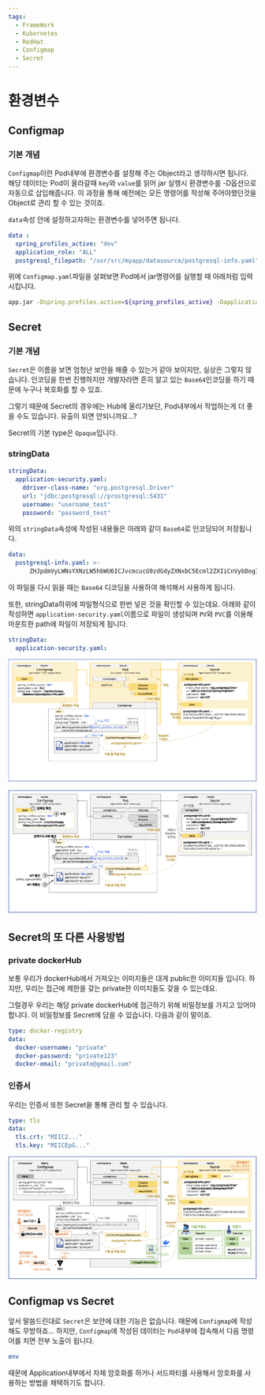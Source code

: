 ```yaml
---
tags:
  - FrameWork
  - Kubernetes
  - RedHat
  - Configmap
  - Secret
---
```

# 환경변수
##  Configmap
### 기본 개념
`Configmap`이란 Pod내부에 환경변수를 설정해 주는 Object라고 생각하시면 됩니다.
해당 데이터는 Pod이 올라갈때 `key`와 `value`를 읽어 jar 실행시 환경변수를 -D옵션으로 자동으로 삽입해줍니다.
이 과정을 통해 예전에는 모든 명령어를 작성해 주어야했던것을 Object로 관리 할 수 있는 것이죠.

`data`속성 안에 설정하고자하는 환경변수를 넣어주면 됩니다.

```yaml title="Configmap.yaml"
data :
  spring_profiles_active: "dev"
  application_role: "ALL"
  postgresql_filepath: "/usr/src/myapp/datasource/postgresql-info.yaml"
```

위에 `Configmap.yaml`파일을 살펴보면 Pod에서 jar명령어를 실행할 때 아래처럼 입력시킵니다.

```bash
app.jar -Dspring.profiles.active=${spring_profiles_active} -Dapplication.role=${application_role} -Dpostgresql.filepath=${postgresql_filepath} 50 Jps -Dapplication.home=/usr/java/openjdk-17 -Xms8m -Djdk.module.main=jdk.jcmd
```

## Secret
### 기본 개념
`Secret`은 이름을 보면 엄청난 보안을 해줄 수 있는거 같아 보이지만, 실상은 그렇지 않습니다.
인코딩을 한번 진행하지만 개발자라면 흔히 알고 있는 `Base64`인코딩을 하기 때문에 누구나 복호화를 할 수 있죠.

그렇기 때문에 Secret의 경우에는 Hub에 올리기보단, Pod내부에서 작업하는게 더 좋을 수도 있습니다. 유출이 되면 안되니까요...?

Secret의 기본 type은 `Opaque`입니다.

### stringData

```yaml title="Secret.yaml"
stringData:  
  application-security.yaml: 
    ddriver-class-name: "org.postgresql.Driver"
    url: "jdbc:postgresql://prostgresql:5431"
    username: "username_test"
    password: "password_test"
```

위의 `stringData`속성에 작성된 내용들은 아래와 같이 `Base64`로 인코딩되어 저장됩니다.

```yaml title="Secret.yaml"
data:
  postgresql-info.yaml: >-
      ZHJpdmVyLWNsYXNzLW5hbWU6ICJvcmcucG9zdGdyZXNxbC5Ecml2ZXIiCnVybDogImpkYmM6cG9zdGdyZXNxbDovL3Bvc3RncmVzcWw6NTQzMSIKdXNlcm5hbWU6ICJ0ZXN0IgpwYXNzd29yZDogInRlc3QxMjMiCg==
```

이 파일을 다시 읽을 때는  `Base64` 디코딩을 사용하여 해석해서 사용하게 됩니다.

또한, stringData하위에 파일형식으로 한번 넣은 것을 확인할 수 있는데요.
아래와 같이 작성하면 `application-security.yaml`이름으로 파일이 생성되며 `PV`와 `PVC`를 이용해 마운트한 path에 파일이 저장되게 됩니다.

```yaml title="Secret.yaml"
stringData:  
  application-security.yaml: 
```

![이미지](https://github.com/SubiYoon/SubiYoon.github.io/blob/main/Attached%20File/스크린샷%202025-03-10%20오후%209.56.12.png?raw=true)

![이미지](https://github.com/SubiYoon/SubiYoon.github.io/blob/main/Attached%20File/스크린샷%202025-03-10%20오후%209.56.43.png?raw=true)

## Secret의 또 다른 사용방법
### private dockerHub
보통 우리가 dockerHub에서 가져오는 이미지들은 대게 public한 이미지들 입니다.
하지만, 우리는 접근에 제한을 갖는 private한 이미지들도 갖을 수 있는데요.

그럴경우 우리는 해당 private dockerHub에 접근하기 위해 비밀정보를 가지고 있어야합니다.
이 비밀정보를 Secret에 담을 수 있습니다. 다음과 같이 말이죠.

```yaml title:"privateDockerHub.yaml"
type: docker-registry
data:
  docker-username: "private"
  docker-password: "private123"
  docker-email: "private@gmail.com"
```

### 인증서
우리는 인증서 또한 Secret을 통해 관리 할 수 있습니다.

```yaml title:"tls.yaml"
type: tls
data:
  tls.crt: "MIIC2..."
  tls.key: "MIICEpG..."
```

![이미지](https://github.com/SubiYoon/SubiYoon.github.io/blob/main/Attached%20File/스크린샷%202025-03-10%20오후%2010.07.22.png?raw=true)

## Configmap vs Secret
앞서 말씀드린대로 `Secret`은 보안에 대한 기능은 없습니다.
때문에 `Configmap`에 작성해도 무방하죠... 하지만, `Configmap`에 작성된 데이터는 `Pod`내부에 접속해서 다음 명령어를 치면 전부 노출이 됩니다.

```bash
env
```

때문에 Application내부에서 자체 암호화를 하거나 서드파티를 사용해서 암호화를 사용하는 방법을 채택하기도 합니다.
